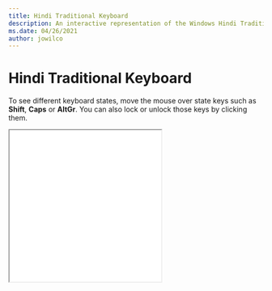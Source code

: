 ```yaml
---
title: Hindi Traditional Keyboard
description: An interactive representation of the Windows Hindi TraditionalKeyboard. To see different keyboard states, click or move the mouse over the state keys.
ms.date: 04/26/2021
author: jowilco
---
```


# Hindi Traditional Keyboard

To see different keyboard states, move the mouse over state keys such as **Shift**, **Caps** or **AltGr**. You can also lock or unlock those keys by clicking them.

<iframe src="kbdinhin.html" height="300"></iframe>
